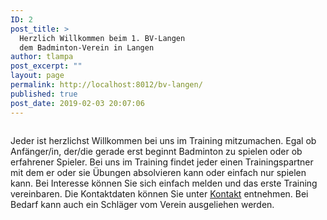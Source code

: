 ```yaml
---
ID: 2
post_title: >
  Herzlich Willkommen beim 1. BV-Langen
  dem Badminton-Verein in Langen
author: tlampa
post_excerpt: ""
layout: page
permalink: http://localhost:8012/bv-langen/
published: true
post_date: 2019-02-03 20:07:06
---
```

<!-- wp:image {"id":23} -->
<figure class="wp-block-image"><img src="http://localhost:8012/bv-langen/wp-content/uploads/2019/02/Mannschaftsfoto_2018_2019-1024x636.jpg" alt="" class="wp-image-23"/></figure>
<!-- /wp:image -->

<!-- wp:paragraph -->
<p>Jeder ist herzlichst Willkommen bei uns im Training mitzumachen. Egal ob Anfänger/in, der/die gerade erst beginnt Badminton zu spielen oder ob erfahrener Spieler. Bei uns im Training findet jeder einen Trainingspartner mit dem er oder sie Übungen absolvieren kann oder einfach nur spielen kann. Bei Interesse können Sie sich einfach melden und das erste Training vereinbaren. Die Kontaktdaten können Sie unter <a href="http://localhost:8012/bv-langen/kontakt/">Kontakt</a> entnehmen. Bei Bedarf kann auch ein Schläger vom Verein ausgeliehen werden.</p>
<!-- /wp:paragraph -->